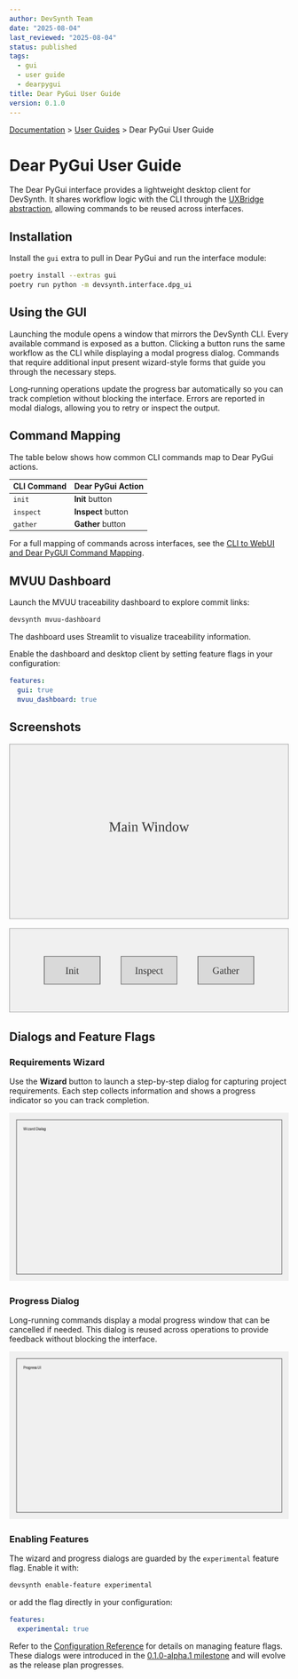 ```yaml
---
author: DevSynth Team
date: "2025-08-04"
last_reviewed: "2025-08-04"
status: published
tags:
  - gui
  - user guide
  - dearpygui
title: Dear PyGui User Guide
version: 0.1.0
---
```


<div class="breadcrumbs">
<a href="../index.md">Documentation</a> &gt; <a href="index.md">User Guides</a> &gt; Dear PyGui User Guide
</div>

# Dear PyGui User Guide

The Dear PyGui interface provides a lightweight desktop client for DevSynth. It shares workflow logic with the CLI through the [UXBridge abstraction](../architecture/uxbridge.md), allowing commands to be reused across interfaces.

## Installation

Install the `gui` extra to pull in Dear PyGui and run the interface module:

```bash
poetry install --extras gui
poetry run python -m devsynth.interface.dpg_ui
```

## Using the GUI

Launching the module opens a window that mirrors the DevSynth CLI. Every
available command is exposed as a button. Clicking a button runs the same
workflow as the CLI while displaying a modal progress dialog. Commands that
require additional input present wizard-style forms that guide you through the
necessary steps.

Long‑running operations update the progress bar automatically so you can track
completion without blocking the interface. Errors are reported in modal
dialogs, allowing you to retry or inspect the output.

## Command Mapping

The table below shows how common CLI commands map to Dear PyGui actions.

| CLI Command | Dear PyGui Action |
|-------------|------------------|
| `init`      | **Init** button |
| `inspect`   | **Inspect** button |
| `gather`    | **Gather** button |

For a full mapping of commands across interfaces, see the [CLI to WebUI and Dear PyGUI Command Mapping](../architecture/cli_webui_mapping.md).

## MVUU Dashboard

Launch the MVUU traceability dashboard to explore commit links:

```bash
devsynth mvuu-dashboard
```

The dashboard uses Streamlit to visualize traceability information.

Enable the dashboard and desktop client by setting feature flags in your configuration:

```yaml
features:
  gui: true
  mvuu_dashboard: true
```

## Screenshots

![Main window](../images/dearpygui/main_window.svg)

![Command buttons](../images/dearpygui/command_buttons.svg)

## Dialogs and Feature Flags

### Requirements Wizard

Use the **Wizard** button to launch a step-by-step dialog for capturing project requirements. Each step collects information and shows a progress indicator so you can track completion.

![Wizard dialog](../images/dearpygui/wizard_dialog.svg)

### Progress Dialog

Long-running commands display a modal progress window that can be cancelled if needed. This dialog is reused across operations to provide feedback without blocking the interface.

![Progress dialog](../images/dearpygui/progress_dialog.svg)

### Enabling Features

The wizard and progress dialogs are guarded by the `experimental` feature flag. Enable it with:

```bash
devsynth enable-feature experimental
```

or add the flag directly in your configuration:

```yaml
features:
  experimental: true
```

Refer to the [Configuration Reference](configuration_reference.md#feature-flags) for details on managing feature flags. These dialogs were introduced in the [0.1.0-alpha.1 milestone](../roadmap/release_plan.md#010-alpha1) and will evolve as the release plan progresses.
